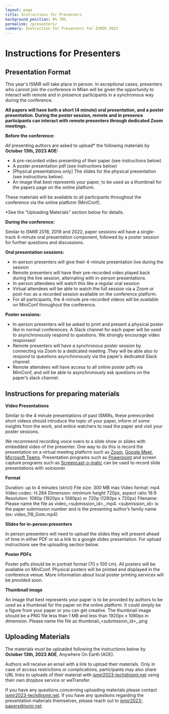 ```yaml
---
layout: page
title: Instructions for Presenters
background_position: 0% 70%
permalink: /presenters/
summary: Instruction for Presenters for ISMIR 2023
---
```


# Instructions for Presenters

## Presentation Format

This year's ISMIR will take place in person.  In exceptional cases, presenters who cannot join the conference in Milan will be given the opportunity to interact with remote and in presence participants in a synchronous way during the conference.

**All papers will have both a short (4 minute) oral presentation, and a poster presentation. During the poster session, remote and in presence participants can interact with remote presenters through dedicated Zoom meetings.**

**Before the conference:**

*All* presenting authors are asked to upload* the following materials by **October 13th, 2023 AOE:**

- A pre-recorded video presenting of their paper (see instructions below)
- A poster presentation pdf (see instructions below)
- [Physical presentations only] The slides for the physical presentation (see instructions below).
- An image that best represents your paper, to be used as a thumbnail for the papers page on the online platform.

These materials will be available to all participants throughout the conference via the online platform (MiniConf).

*See the “Uploading Materials” section below for details.


**During the conference:**

Similar to ISMIR 2018, 2019 and 2022, paper sessions will have a single-track 4-minute oral presentation component, followed by a poster session for further questions and discussions.

**Oral presentation sessions:**

- In-person presenters will give their 4-minute presentation live during the session
- Remote presenters will have their pre-recorded video played back during the live session, alternating with in-person presentations.
- In-person attendees will watch this like a regular oral session
- Virtual attendees will be able to watch the full session via a Zoom or post-hoc as a recorded session available on the conference platform.
- For all participants, the 4-minute pre-recorded videos will be available on MiniConf throughout the conference.


**Poster sessions:**

- In-person presenters will be asked to print and present a physical poster like in normal conferences. A Slack channel for each paper will be used to asynchronously respond to questions. We strongly encourage video responses!
- Remote presenters will have a synchronous poster session by connecting via Zoom to a dedicated meeting .They will be able also  to respond to questions asynchronously via the paper’s dedicated Slack channel.
- Remote attendees will have access to all online poster pdfs via MiniConf, and will be able to asynchronously ask questions on the paper’s slack channel.

## Instructions for preparing materials

**Video Presentations**

Similar to the 4 minute presentations of past ISMIRs, these prerecorded short videos should introduce the topic of your paper, inform of some insights from the work, and entice watchers to read the paper and visit your poster sessions.

We recommend recording voice overs to a slide show or slides with embedded video of the presenter. One way to do this is record the presentation on a virtual meeting platform such as [Zoom](https://support.zoom.us/hc/en-us/articles/201362473-Enabling-and-starting-local-recordings), [Google Meet](https://support.google.com/meet/answer/9308681?hl=en), [Microsoft Teams](https://support.microsoft.com/en-us/office/record-a-meeting-in-teams-34dfbe7f-b07d-4a27-b4c6-de62f1348c24?ui=en-us&rs=en-us&ad=us). Presentation programs such as [Powerpoint](https://support.microsoft.com/en-us/office/record-a-slide-show-with-narration-and-slide-timings-0b9502c6-5f6c-40ae-b1e7-e47d8741161c?ui=en-us&rs=en-us&ad=us) and screen capture programs such as [Screencast-o-matic](https://screencast-o-matic.com/) can be used to record slide presentations with voiceover.

**Format**

Duration: up to 4 minutes (strict)
File size: 300 MB max
Video format: mp4
Video codec: H.264
Dimension: minimum height 720px, aspect ratio 16:9
Resolution: 1080p (1920px x 1080px) or 720p (1280px x 720px)
Filename: Please name the file as video_<submission_id>_<lastname>.mp4. <submission_id> is the paper submission number and <lastname> is the presenting author’s family name (ex: video_118_Goto.mp4)

**Slides for in-person presenters**

In person presenters will need to upload the slides they will present ahead of time in either PDF or as a link to a google slides presentation. For upload instructions see the uploading section below.

**Poster PDFs**

Poster pdfs should be in portrait format (70 x 100 cm). All posters will be available on MiniConf. Physical posters will be printed and displayed in the conference venue. More information about local poster printing services will be provided soon.

**Thumbnail image**

An image that best represents your paper is to be provided by authors to be used as a thumbnail for the paper on the online platform. It could simply be a figure from your paper or you can get creative. The thumbnail image should be a PNG file less than 1 MB and less than 1920px x 1080px in dimension. Please name the file as thumbnail_<submission_id>_<lastname>.png

## Uploading Materials

The materials must be uploaded following the instructions below by **October 13th, 2023 AOE**, Anywhere On Earth (AOE).

Authors will receive an email with a link to upload their materials. Only in case of access restrictions or complications, participants may also share URL links to uploads of their material with ismir2023-tech@ismir.net using their own dropbox service or weTransfer.

If you have any questions concerning uploading materials please contact  [ismir2023-tech@ismir.net](ismir2023-tech@ismir.net). If you have any questions regarding the presentation materials themselves, please reach out to [ismir2023-papers@ismir.net](ismir2023-papers@ismir.net).
